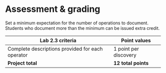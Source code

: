 # Assessment & grading

Set a minimum expectation for the number of operations to document. Students who document more than the minimum can be issued extra credit.

Lab 2.3 criteria|Point values
-|-
Complete descriptions provided for each operator|1 point per discovery
**Project total**|**12 total points**
